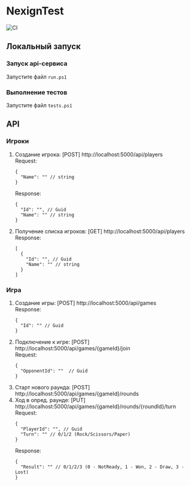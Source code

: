 # NexignTest

![CI](https://github.com/vshirochenko/NexignTest/actions/workflows/ci.yml/badge.svg)

## Локальный запуск

### Запуск api-сервиса
Запустите файл `run.ps1`

### Выполнение тестов
Запустите файл `tests.ps1`

## API

### Игроки
1. Создание игрока: [POST] http://localhost:5000/api/players  
   Request: 
   ```
   {
     "Name": "" // string
   }
   ```
   Response:
   ```
   {
     "Id": "", // Guid
     "Name": "" // string
   }
   ```
2. Получение списка игроков: [GET] http://localhost:5000/api/players  
   Response:
   ```
   [
     {
       "Id": "", // Guid
       "Name": "" // string
     }
   ]
   ```
### Игра
1. Создание игры: [POST] http://localhost:5000/api/games  
   Response:
   ```
   {
     "Id": "" // Guid
   }
   ```
2. Подключение к игре: [POST] http://localhost:5000/api/games/{gameId}/join  
   Request:
   ```
   {
     "OpponentId": ""  // Guid
   }
   ```
3. Старт нового раунда: [POST] http://localhost:5000/api/games/{gameId}/rounds  
4. Ход в опред. раунде: [PUT] http://localhost:5000/api/games/{gameId}/rounds/{roundId}/turn    
   Request:
   ```
   {
     "PlayerId": "", // Guid
     "Turn": "" // 0/1/2 (Rock/Scissors/Paper)
   }
   ```
   Response:
   ```
   {
     "Result": "" // 0/1/2/3 (0 - NotReady, 1 - Won, 2 - Draw, 3 - Lost)
   }
   ```